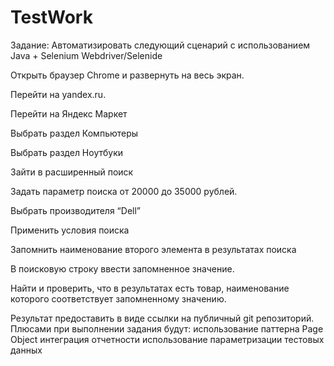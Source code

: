 # TestWork

Задание: Автоматизировать следующий сценарий с использованием
Java + Selenium Webdriver/Selenide

Открыть браузер Chrome и развернуть на весь экран.

Перейти на yandex.ru.

Перейти на Яндекс Маркет

Выбрать раздел Компьютеры

Выбрать раздел Ноутбуки

Зайти в расширенный поиск

Задать параметр поиска от 20000 до 35000 рублей.

Выбрать производителя “Dell”

Применить условия поиска

Запомнить наименование второго элемента в результатах поиска

В поисковую строку ввести запомненное значение.

Найти и проверить, что в результатах есть товар, наименование которого соответствует запомненному значению.

Результат предоставить в виде ссылки на публичный git репозиторий.
Плюсами при выполнении задания будут:
использование паттерна Page Object
интеграция отчетности
использование параметризации тестовых данных
